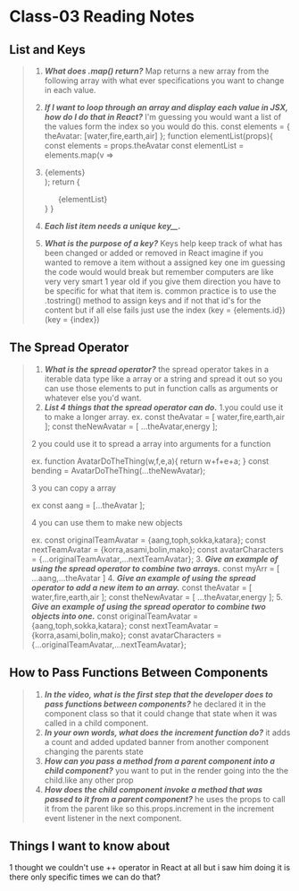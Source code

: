 # Class-03 Reading Notes

## List and Keys

> 1. ***What does .map() return?***
> Map returns a new array from the following array with what ever specifications you want to change in each value.
> 2. ***If I want to loop through an array and display each value in JSX, how do I do that in React?***
> I'm guessing you would want a list of the values form the index so you would do this.
>  const elements = {
   theAvatar: [water,fire,earth,air]
   };
>  function elementList(props){
>     const elements = props.theAvatar
    const elementList =  elements.map(v => <li key= {elements.tostring()}>{elements}</li>);
     return {
        <ul>{elementList}</ul>
     }
}
> 3. ***Each list item needs a unique _key___.***
>
> 4. ***What is the purpose of a key?***
>  Keys help keep track of what has been changed or added or removed in React imagine if you wanted to remove a item without a assigned key one im guessing the code would would break but remember computers are like very very smart 1 year old if you give them direction you have to be specific for what that item is. common practice is to use the .tostring() method to assign keys and if not that id's for the content but if all else fails just use the index  (key = {elements.id}) (key = {index})

## The Spread Operator

> 1. ***What is the spread operator?***
> the spread operator takes in a iterable data type like a array or a string and spread it out so you can use those elements to put in function calls as arguments or whatever else you'd want.
> 2. ***List 4 things that the spread operator can do.***
> 1.you could use it to make a longer array.
> ex.
> const theAvatar = [ water,fire,earth,air ];
> const theNewAvatar = [ ...theAvatar,energy ];
>
> 2 you could use it to spread a array into arguments for a function
>
> ex.
> function AvatarDoTheThing(w,f,e,a){
> return w+f+e+a;
> }
> const bending = AvatarDoTheThing(...theNewAvatar);
>
> 3 you can copy a array
>
> ex
> const aang = [...theAvatar ];
>
> 4 you can use them to make new objects
>
> ex.
> const originalTeamAvatar = {aang,toph,sokka,katara};
> const nextTeamAvatar = {korra,asami,bolin,mako};
> const avatarCharacters = {...originalTeamAvatar,...nextTeamAvatar};
> 3. ***Give an example of using the spread operator to combine two arrays.***
> const myArr = [ ...aang,...theAvatar ]
> 4. ***Give an example of using the spread operator to add a new item to an array.***
> const theAvatar = [ water,fire,earth,air ];
> const theNewAvatar = [ ...theAvatar,energy ];
> 5. ***Give an example of using the spread operator to combine two objects into one.***
> const originalTeamAvatar = {aang,toph,sokka,katara};
> const nextTeamAvatar = {korra,asami,bolin,mako};
> const avatarCharacters = {...originalTeamAvatar,...nextTeamAvatar};

## How to Pass Functions Between Components

> 1. ***In the video, what is the first step that the developer does to pass functions between components?***
>  he declared it in the  component class so that it could change that state when it was called in a child component.
> 2. ***In your own words, what does the increment function do?***
> it adds a count and added updated banner from another component changing the parents state
> 3. ***How can you pass a method from a parent component into a child component?***
> you want to put in the render going into the the child.like any other prop
> 4. ***How does the child component invoke a method that was passed to it from a parent component?***
> he uses the props to call it from the parent like so this.props.increment in the increment event listener in the next component.

## Things I want to know about

1 thought we couldn't use ++ operator in React at all but i saw him doing it is there only specific times we can do that?
